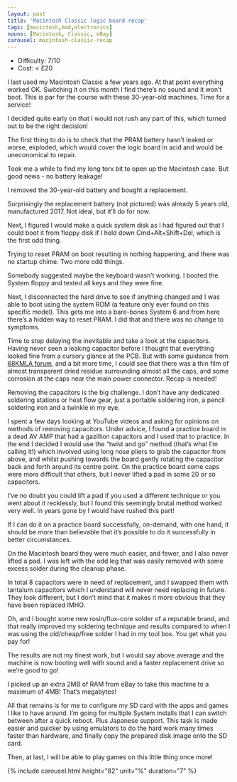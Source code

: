 ```yaml
---
layout: post
title: 'Macintosh Classic logic board recap'
tags: [macintosh,mod,electronics]
nouns: [Macintosh, Classic, eBay]
carousel: macintosh-classic-recap
---
```


- Difficulty: 7/10
- Cost: < £20

I last used my Macintosh Classic a few years ago. At that point everything worked OK. Switching it on this month I find there’s no sound and it won’t boot. This is par for the course with these 30-year-old machines. Time for a service!

I decided quite early on that I would not rush any part of this, which turned out to be the right decision!

The first thing to do is to check that the PRAM battery hasn’t leaked or worse, exploded, which would cover the logic board in acid and would be uneconomical to repair.

Took me a while to find my long torx bit to open up the Macintosh case. But good news - no battery leakage!

I removed the 30-year-old battery and bought a replacement.

Surprisingly the replacement battery (not pictured) was already 5 years old, manufactured 2017. Not ideal, but it’ll do for now.

Next, I figured I would make a quick system disk as I had figured out that I could boot it from floppy disk if I held down Cmd+Alt+Shift+Del, which is the first odd thing.

Trying to reset PRAM on boot resulting in nothing happening, and there was no startup chime. Two more odd things.

Somebody suggested maybe the keyboard wasn’t working. I booted the System floppy and tested all keys and they were fine.

Next, I disconnected the hard drive to see if anything changed and I was able to boot using the system ROM (a feature only ever found on this specific model). This gets me into a bare-bones System 6 and from here there’s a hidden way to reset PRAM. I did that and there was no change to symptoms.

Time to stop delaying the inevitable and take a look at the capacitors. Having never seen a leaking capacitor before I thought that everything looked fine from a cursory glance at the PCB. But with some guidance from [68KMLA forum](https://68kmla.org/forums/), and a bit more time, I could see that there was a thin film of almost transparent dried residue surrounding almost all the caps, and some corrosion at the caps near the main power connector. Recap is needed!

Removing the capacitors is the big challenge. I don’t have any dedicated soldering stations or heat flow gear, just a portable soldering iron, a pencil soldering iron and a twinkle in my eye.

I spent a few days looking at YouTube videos and asking for opinions on methods of removing capacitors. Under advice, I found a practice board in a dead AV AMP that had a gazillion capacitors and I used that to practice. In the end I decided I would use the “twist and go” method (that’s what I’m calling it!) which involved using long nose pliers to grab the capacitor from above, and whilst pushing towards the board gently rotating the capacitor back and forth around its centre point. On the practice board some caps were more difficult that others, but I never lifted a pad in some 20 or so capacitors.

I’ve no doubt you could lift a pad if you used a different technique or you went about it recklessly, but I found this seemingly brutal method worked very well. In years gone by I would have rushed this part!

If I can do it on a practice board successfully, on-demand, with one hand, it should be more than believable that it’s possible to do it successfully in better circumstances.

On the Macintosh board they were much easier, and fewer, and I also never lifted a pad. I was left with the odd leg that was easily removed with some excess solder during the cleanup phase.

In total 8 capacitors were in need of replacement, and I swapped them with tantalum capacitors which I understand will never need replacing in future. They look different, but I don’t mind that it makes it more obvious that they have been replaced IMHO.

Oh, and I bought some new rosin/flux-core solder of a reputable brand, and that really improved my soldering technique and results compared to when I was using the old/cheap/free solder I had in my tool box. You get what you pay for!

The results are not my finest work, but I would say above average and the machine is now booting well with sound and a faster replacement drive so we’re good to go!

I picked up an extra 2MB of RAM from eBay to take this machine to a maximum of 4MB! That’s megabytes!

All that remains is for me to configure my SD card with the apps and games I like to have around. I’m going for multiple System installs that I can switch between after a quick reboot. Plus Japanese support. This task is made easier and quicker by using emulators to do the hard work many times faster than hardware, and finally copy the prepared disk image onto the SD card.

Then, at last, I will be able to play games on this little thing once more!

{% include carousel.html height="82" unit="%" duration="7" %}

